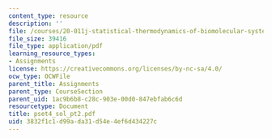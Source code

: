 ```yaml
---
content_type: resource
description: ''
file: /courses/20-011j-statistical-thermodynamics-of-biomolecular-systems-be-011j-spring-2004/3832f1c1d99ada31d54e4ef6d434227c_pset4_sol_pt2.pdf
file_size: 39416
file_type: application/pdf
learning_resource_types:
- Assignments
license: https://creativecommons.org/licenses/by-nc-sa/4.0/
ocw_type: OCWFile
parent_title: Assignments
parent_type: CourseSection
parent_uid: 1ac9b6b8-c28c-903e-00d0-847ebfab6c6d
resourcetype: Document
title: pset4_sol_pt2.pdf
uid: 3832f1c1-d99a-da31-d54e-4ef6d434227c
---
```


